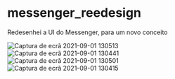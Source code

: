 # messenger_reedesign
Redesenhei a UI do Messenger, para um novo conceito

![Captura de ecrã 2021-09-01 130513](https://user-images.githubusercontent.com/50122963/131669004-5db5a656-1d49-4a0c-a983-3b9d69bc1e46.png)
![Captura de ecrã 2021-09-01 130441](https://user-images.githubusercontent.com/50122963/131669015-44ca2290-e48d-4c98-befe-50823d92162e.png)
![Captura de ecrã 2021-09-01 130501](https://user-images.githubusercontent.com/50122963/131669019-aa8c0d9a-3ae6-4bfe-96bc-c209a941002d.png)
![Captura de ecrã 2021-09-01 130415](https://user-images.githubusercontent.com/50122963/131669010-12a15b16-1abd-4a6c-ae4b-c2d00b44e7bc.png)


